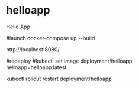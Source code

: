 # helloapp
Hello App

#launch
docker-compose up --build

http://localhost:8080/


#redeploy
#kubectl set image deployment/helloapp helloapp=helloapp:latest

kubectl rollout restart deployment/helloapp